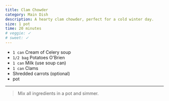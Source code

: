 ```yaml
---
title: Clam Chowder
category: Main Dish
description: A hearty clam chowder, perfect for a cold winter day.
size: 1 pot
time: 20 minutes
# veggie: ✓
# sweet: ✓
---
```


* `1 can` Cream of Celery soup
* `1/2 bag` Potatoes O'Brien
* `1 can` Milk (use soup can)
* `1 can` Clams
* Shredded carrots (optional)
* pot

---

> Mix all ingredients in a pot and simmer.
